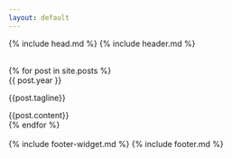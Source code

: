 ```yaml
---
layout: default
---
```


{% include head.md %}
{% include header.md %}
         <div class="section-timeline">
            <div class="container">
               <div class="timeline_component">
                  <div class="timeline_progress">
                  <div data-w-id="jan2012" class="timeline_progress-bar"></div>
                  </div>   
 {% for post in site.posts %}
                    <div data-w-id="scroll-2" class="timeline_item">
                     <div id="june16-t" class="timeline_left">
                        <div class="timeline_date-text">{{ post.year }}
                             <p> {{post.tagline}}</p>
                        </div>
                     </div>
                     <div id="june2016" class="timeline_centre">
                        <div class="timeline_circle"></div>
                     </div>
                     {{post.content}}
                  </div>
{% endfor %}
				  <div class="overlay-fade-bottom"></div>
                  <div class="overlay-fade-top"></div>
               </div>
            </div>
         </div>					
{% include footer-widget.md %}
{% include footer.md %}